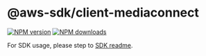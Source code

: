 # @aws-sdk/client-mediaconnect

[![NPM version](https://img.shields.io/npm/v/@aws-sdk/client-mediaconnect/beta.svg)](https://www.npmjs.com/package/@aws-sdk/client-mediaconnect)
[![NPM downloads](https://img.shields.io/npm/dm/@aws-sdk/client-mediaconnect.svg)](https://www.npmjs.com/package/@aws-sdk/client-mediaconnect)

For SDK usage, please step to [SDK readme](https://github.com/aws/aws-sdk-js-v3).
